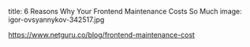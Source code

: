 title: 6 Reasons Why Your Frontend Maintenance Costs So Much
image: igor-ovsyannykov-342517.jpg

https://www.netguru.co/blog/frontend-maintenance-cost
